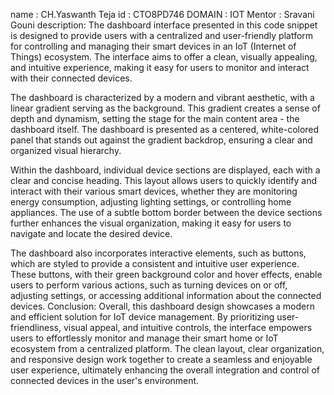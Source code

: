 name : CH.Yaswanth Teja
id : CTO8PD746
DOMAIN : IOT
Mentor : Sravani Gouni
description: The dashboard interface presented in this code snippet is designed to provide users with a centralized and user-friendly platform for controlling and managing their smart devices in an IoT (Internet of Things) ecosystem. The interface aims to offer a clean, visually appealing, and intuitive experience, making it easy for users to monitor and interact with their connected devices.

The dashboard is characterized by a modern and vibrant aesthetic, with a linear gradient serving as the background. This gradient creates a sense of depth and dynamism, setting the stage for the main content area - the dashboard itself. The dashboard is presented as a centered, white-colored panel that stands out against the gradient backdrop, ensuring a clear and organized visual hierarchy.

Within the dashboard, individual device sections are displayed, each with a clear and concise heading. This layout allows users to quickly identify and interact with their various smart devices, whether they are monitoring energy consumption, adjusting lighting settings, or controlling home appliances. The use of a subtle bottom border between the device sections further enhances the visual organization, making it easy for users to navigate and locate the desired device.

The dashboard also incorporates interactive elements, such as buttons, which are styled to provide a consistent and intuitive user experience. These buttons, with their green background color and hover effects, enable users to perform various actions, such as turning devices on or off, adjusting settings, or accessing additional information about the connected devices. Conclusion: Overall, this dashboard design showcases a modern and efficient solution for IoT device management. By prioritizing user-friendliness, visual appeal, and intuitive controls, the interface empowers users to effortlessly monitor and manage their smart home or IoT ecosystem from a centralized platform. The clean layout, clear organization, and responsive design work together to create a seamless and enjoyable user experience, ultimately enhancing the overall integration and control of connected devices in the user's environment.
